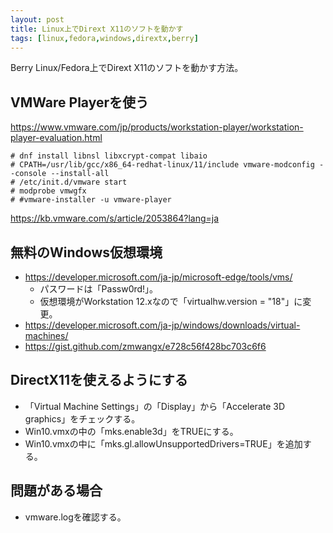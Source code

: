 ```yaml
---
layout: post
title: Linux上でDirext X11のソフトを動かす
tags: [linux,fedora,windows,dirextx,berry]
---
```


Berry Linux/Fedora上でDirext X11のソフトを動かす方法。

## VMWare Playerを使う

https://www.vmware.com/jp/products/workstation-player/workstation-player-evaluation.html

```
# dnf install libnsl libxcrypt-compat libaio
# CPATH=/usr/lib/gcc/x86_64-redhat-linux/11/include vmware-modconfig --console --install-all
# /etc/init.d/vmware start
# modprobe vmwgfx
# #vmware-installer -u vmware-player
```

https://kb.vmware.com/s/article/2053864?lang=ja

## 無料のWindows仮想環境

* https://developer.microsoft.com/ja-jp/microsoft-edge/tools/vms/
  * パスワードは「Passw0rd!」。
  * 仮想環境がWorkstation 12.xなので「virtualhw.version = "18"」に変更。
* https://developer.microsoft.com/ja-jp/windows/downloads/virtual-machines/
* https://gist.github.com/zmwangx/e728c56f428bc703c6f6

## DirectX11を使えるようにする

* 「Virtual Machine Settings」の「Display」から「Accelerate 3D graphics」をチェックする。
* Win10.vmxの中の「mks.enable3d」をTRUEにする。
* Win10.vmxの中に「mks.gl.allowUnsupportedDrivers=TRUE」を追加する。

## 問題がある場合

* vmware.logを確認する。

